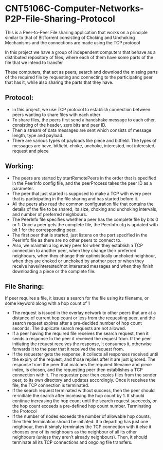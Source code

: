 # CNT5106C-Computer-Networks-P2P-File-Sharing-Protocol

This is a Peer-to-Peer File sharing application that works on a principle similar to that of BitTorrent consisting of Choking and Unchoking Mechanisms and the connections are made using the TCP protocol

In this project we have a group of independent computers that behave as a distributed repository of files, where each of them have some parts of the file that we intend to transfer

These computers, that act as peers, search and download the missing parts of the required file by requesting and connecting to the participating peer that has it, while also sharing the parts that they have.

## Protocol:

- In this project, we use TCP protocol to establish connection between peers wanting to share files with each other
- To share files, the peers first send a handshake message to each other, consisting of the header, zero bits and peer ID.
- Then a stream of data messages are sent which consists of message length, type and payload.
- There are various types of payloads like piece and bitfield. The types of messages are have, bitfield, choke, unchoke, interested, not interested, request and piece

## Working:

- The peers are started by startRemotePeers in the order that is specified in the PeerInfo config file, and the peerProcess takes the peer ID as a parameter.
- The peer that just started is supposed to make a TCP with every peer that is participating in the file sharing and has started before it.
- All the peers also read the common configuration file that contains the details of the file to be shared, its size, choking and unchoking intervals, and number of preferred neighbours.
- The PeerInfo file specifies whether a peer has the complete file by bits 0 or 1. Once a peer gets the complete file, the PeerInfo.cfg is updated with bit 1 for the corresponding peer.
- The first peer that is started, just listens on the port specified in the PeerInfo file as there are no other peers to connect to.
- Also, we maintain a log every peer for when they establish a TCP connection to another peer, when they change their preferred neighbours, when they change their optimistically unchoked neighbour, when they are choked or unchoked by another peer or when they receive have/interested/not interested messages and when they finish downloading a piece or the complete file.

## File Sharing:

If peer requires a file, it issues a search for the file using its filename, or some keyword along with a hop count of 1

- The request is issued in the overlay network to other peers that are at a distance of current hop count or less from the requesting peer, and the search request expires after a pre-decided number of hop count seconds. The duplicate search requests are not allowed.
- If a peer having the required file receives the search request, then it sends a response to the peer it received the request from. If the peer initiating the request receives the response, it consumes it, otherwise forwards it to the peer that it received the request from.
- If the requester gets the response, it collects all responses received until the expiry of the request, and those replies after it are just ignored.
The response from the peer that matches the required filename and piece index, is chosen, and the requesting peer then establishes a TCP connection with it. The requester peer then copies files from the sender peer, to its own directory and updates accordingly. Once it receives the file, the TCP connection is terminated.
- If the search request terminated without success, then the peer should re-initiate the search after increasing the hop count by 1. It should continue increasing the hop count until the search request succeeds, or the hop count exceeds a pre-defined hop count number.
Terminating the Protocol
- If the number of nodes exceeds the number of allowable hop counts, then their termination should be initiated. If a departing has just one neighbour, then it simply terminates the TCP connection with it else it chooses one of its neighbours as the neighbour of all its other neighbours (unless they aren't already neighbours). Then, it should terminate all its TCP connections and ongoing file transfers.

